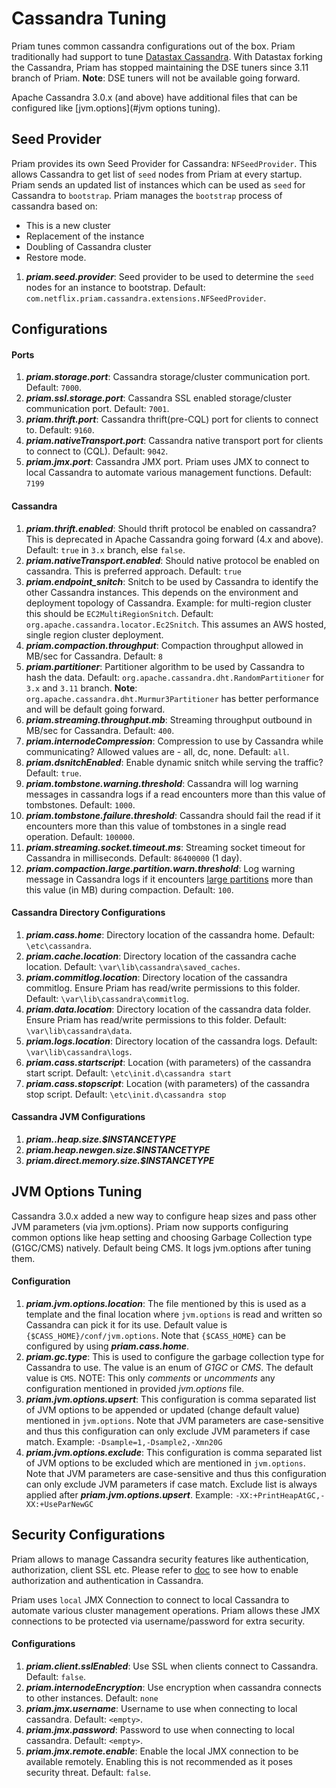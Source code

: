 # Cassandra Tuning
Priam tunes common cassandra configurations out of the box. Priam traditionally had support to tune [Datastax Cassandra](https://www.datastax.com/products/datastax-enterprise). 
With Datastax forking the Cassandra, Priam has stopped maintaining the DSE tuners since 3.11 branch of Priam. **Note**: DSE tuners will not be available going forward. 

Apache Cassandra 3.0.x (and above) have additional files that can be configured like [jvm.options](#jvm options tuning).  

## Seed Provider
Priam provides its own Seed Provider for Cassandra: `NFSeedProvider`. This allows Cassandra to get list of `seed` nodes from Priam at every startup. 
Priam sends an updated list of instances which can be used as `seed` for Cassandra to `bootstrap`. Priam manages the `bootstrap` process of cassandra based on: 
* This is a new cluster
* Replacement of the instance
* Doubling of Cassandra cluster
* Restore mode. 

1. **_priam.seed.provider_**: Seed provider to be used to determine the `seed` nodes for an instance to bootstrap. Default: `com.netflix.priam.cassandra.extensions.NFSeedProvider`. 

## Configurations

#### Ports
1. **_priam.storage.port_**: Cassandra storage/cluster communication port. Default: `7000`. 
1. **_priam.ssl.storage.port_**: Cassandra SSL enabled storage/cluster communication port. Default: `7001`. 
1. **_priam.thrift.port_**: Cassandra thrift(pre-CQL) port for clients to connect to. Default: `9160`. 
1. **_priam.nativeTransport.port_**: Cassandra native transport port for clients to connect to (CQL). Default: `9042`. 
1. **_priam.jmx.port_**: Cassandra JMX port. Priam uses JMX to connect to local Cassandra to automate various management functions. Default: `7199`

#### Cassandra
1. **_priam.thrift.enabled_**: Should thrift protocol be enabled on cassandra? This is deprecated in Apache Cassandra going forward (4.x and above). Default: `true` in `3.x` branch, else `false`. 
1. **_priam.nativeTransport.enabled_**: Should native protocol be enabled on cassandra. This is preferred approach. Default: `true`
1. **_priam.endpoint_snitch_**: Snitch to be used by Cassandra to identify the other Cassandra instances. This depends on the environment and deployment topology of Cassandra. Example: for multi-region cluster this should be `EC2MultiRegionSnitch`. Default: `org.apache.cassandra.locator.Ec2Snitch`. This assumes an AWS hosted, single region cluster deployment. 
1. **_priam.compaction.throughput_**: Compaction throughput allowed in MB/sec for Cassandra. Default: `8`
1. **_priam.partitioner_**: Partitioner algorithm to be used by Cassandra to hash the data. Default: `org.apache.cassandra.dht.RandomPartitioner` for `3.x` and `3.11` branch. **Note**: `org.apache.cassandra.dht.Murmur3Partitioner` has better performance and will be default going forward. 
1. **_priam.streaming.throughput.mb_**: Streaming throughput outbound in MB/sec for Cassandra. Default: `400`. 
1. **_priam.internodeCompression_**: Compression to use by Cassandra while communicating? Allowed values are - all, dc, none. Default: `all`. 
1. **_priam.dsnitchEnabled_**: Enable dynamic snitch while serving the traffic? Default: `true`. 
1. **_priam.tombstone.warning.threshold_**: Cassandra will log warning messages in cassandra logs if a read encounters more than this value of tombstones. Default: `1000`. 
1. **_priam.tombstone.failure.threshold_**: Cassandra should fail the read if it encounters more than this value of tombstones in a single read operation. Default: `100000`.
1. **_priam.streaming.socket.timeout.ms_**: Streaming socket timeout for Cassandra in milliseconds. Default: `86400000` (1 day). 
1. **_priam.compaction.large.partition.warn.threshold_**: Log warning message in Cassandra logs if it encounters [large partitions](https://academy.datastax.com/units/physical-partition-size?resource=ds220-data-modeling) more than this value (in MB) during compaction. Default: `100`. 

#### Cassandra Directory Configurations
1. **_priam.cass.home_**: Directory location of the cassandra home. Default: `\etc\cassandra`. 
1. **_priam.cache.location_**: Directory location of the cassandra cache location. Default: `\var\lib\cassandra\saved_caches`. 
1. **_priam.commitlog.location_**: Directory location of the cassandra commitlog. Ensure Priam has read/write permissions to this folder. Default: `\var\lib\cassandra\commitlog`.
1. **_priam.data.location_**: Directory location of the cassandra data folder. Ensure Priam has read/write permissions to this folder. Default: `\var\lib\cassandra\data`.
1. **_priam.logs.location_**: Directory location of the cassandra logs. Default: `\var\lib\cassandra\logs`.
1. **_priam.cass.startscript_**: Location (with parameters) of the cassandra start script. Default: `\etc\init.d\cassandra start`
1. **_priam.cass.stopscript_**: Location (with parameters) of the cassandra stop script. Default: `\etc\init.d\cassandra stop`

#### Cassandra JVM Configurations
1. **_priam..heap.size.$INSTANCETYPE_**
1. **_priam.heap.newgen.size.$INSTANCETYPE_**
1. **_priam.direct.memory.size.$INSTANCETYPE_**

## JVM Options Tuning 
Cassandra 3.0.x added a new way to configure heap sizes and pass other JVM parameters (via jvm.options). Priam now supports configuring common options like heap setting and choosing Garbage Collection type (G1GC/CMS) natively. Default being CMS. It logs jvm.options after tuning them.
#### Configuration
1. **_priam.jvm.options.location_**: The file mentioned by this is used as a template and the final location where ```jvm.options``` is read and written so Cassandra can pick it for its use. Default value is ```{$CASS_HOME}/conf/jvm.options```. Note that ```{$CASS_HOME}``` can be configured by using **_priam.cass.home_**. 
2. **_priam.gc.type_**: This is used to configure the garbage collection type for Cassandra to use. The value is an enum of _G1GC_ or _CMS_. The default value is ```CMS```. NOTE: This only _comments_ or _uncomments_ any configuration mentioned in provided _jvm.options_ file. 
3. **_priam.jvm.options.upsert_**: This configuration is comma separated list of JVM options to be appended or updated (change default value) mentioned in ```jvm.options```. Note that JVM parameters are case-sensitive and thus this configuration can only exclude JVM parameters if case match. Example: ```-Dsample=1,-Dsample2,-Xmn20G```
4. **_priam.jvm.options.exclude_**: This configuration is comma separated list of JVM options to be excluded which are mentioned in ```jvm.options```. Note that JVM parameters are case-sensitive and thus this configuration can only exclude JVM parameters if case match. Exclude list is always applied after **_priam.jvm.options.upsert_**. Example: ```-XX:+PrintHeapAtGC,-XX:+UseParNewGC```

## Security Configurations
Priam allows to manage Cassandra security features like authentication, authorization, client SSL etc. Please refer to [doc](faq/enable_auth) to see how to enable authorization and authentication in Cassandra. 

Priam uses `local` JMX Connection to connect to local Cassandra to automate various cluster management operations. Priam allows these JMX connections to be protected via username/password for extra security. 

#### Configurations
1. **_priam.client.sslEnabled_**: Use SSL when clients connect to Cassandra. Default: `false`. 
1. **_priam.internodeEncryption_**: Use encryption when cassandra connects to other instances. Default: `none`
1. **_priam.jmx.username_**: Username to use when connecting to local cassandra. Default: `<empty>`. 
1. **_priam.jmx.password_**: Password to use when connecting to local cassandra. Default: `<empty>`. 
1. **_priam.jmx.remote.enable_**: Enable the local JMX connection to be available remotely. Enabling this is not recommended as it poses security threat. Default: `false`. 